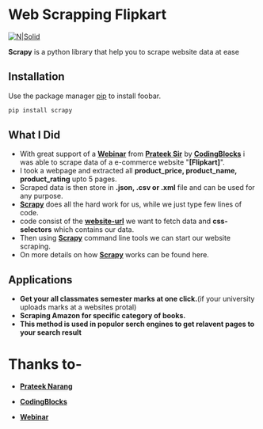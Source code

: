 # Web Scrapping Flipkart
[![N|Solid](https://www.python.org/static/community_logos/python-powered-w-200x80.png)](https://nodesource.com/products/nsolid)

**Scrapy** is a python library that help you to scrape website data at ease

## Installation

Use the package manager [pip](https://pip.pypa.io/en/stable/) to install foobar.

```bash
pip install scrapy
```
## What I Did

- With great support of a **[Webinar]** from **[Prateek Sir]** by **[CodingBlocks]** i was able to scrape data of a e-commerce website "**[Flipkart]**".
- I took a webpage and extracted all **product_price, product_name, product_rating** upto 5 pages.
- Scraped data is then store in **.json, .csv or .xml** file and can be used for any purpose.
- **[Scrapy]** does all the hard work for us, while we just type few lines of code.
- code consist of the **[website-url]** we want to fetch data and **css-selectors** which contains our data.
- Then using  **[Scrapy]** command line tools we can start our website scraping.
- On more details on how **[Scrapy]** works can be found here.

## Applications
- **Get your all classmates semester marks at one click.**(if your university uploads marks at a websites protal) 
-  **Scraping Amazon for specific category of books.**
- **This method is used in populor serch engines to get relavent pages to your search result**

# Thanks to-
- **[Prateek Narang]**
- **[CodingBlocks]**
- **[Webinar]**

    [Webinar]: <https://www.youtube.com/watch?v=oRj9-3gEOA8>
    [Prateek Sir]: <https://github.com/prateek27>
    [CodingBlocks]: <https://online.codingblocks.com/>
    [Prateek Narang]: <https://github.com/prateek27>
    [Scrapy]: <https://scrapy.org/>
    [website-url]: <https://www.flipkart.com/search?q=mobiles&otracker=search&otracker1=search&marketplace=FLIPKART&as-show=on&as=off>
    
